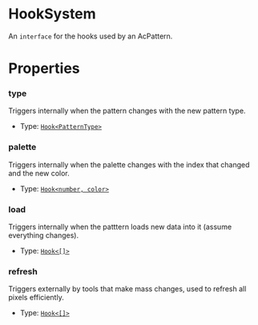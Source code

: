 # HookSystem

An `interface` for the hooks used by an AcPattern.

# Properties

### type

Triggers internally when the pattern changes with the new pattern type.

* Type: [`Hook<PatternType>`](./Hook.md)

### palette

Triggers internally when the palette changes with the index that changed and the new color.

* Type: [`Hook<number, color>`](./Hook.md)

### load

Triggers internally when the patttern loads new data into it (assume everything changes).

* Type: [`Hook<[]>`](./Hook.md)

### refresh

Triggers externally by tools that make mass changes, used to refresh all pixels efficiently.

* Type: [`Hook<[]>`](./Hook.md)

